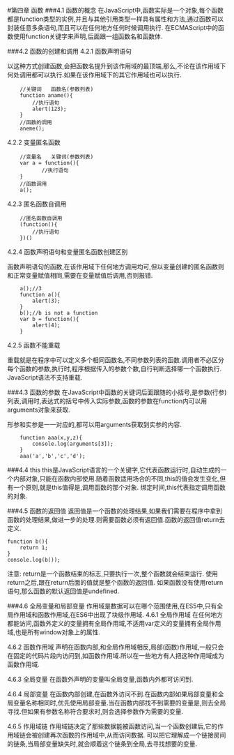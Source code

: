 #第四章 函数
###4.1 函数的概念
在JavaScript中,函数实际是一个对象,每个函数都是function类型的实例,并且与其他引用类型一样具有属性和方法,通过函数可以封装任意多条语句,而且可以在任何地方任何时候调用执行.
在ECMAScript中的函数使用function关键字来声明,后面跟一组函数名和函数体.

###4.2 函数的创建和调用
4.2.1 函数声明语句

以这种方式创建函数,会把函数名提升到该作用域的最顶端,那么,不论在该作用域下何处调用都可以执行.如果在该作用域下的其它作用域也可以执行.

        //关键词   函数名(参数列表)
        function aname(){
            //执行语句
            alert(123);
        }
        //函数的调用
        aneme();

4.2.2 变量匿名函数

        //变量名   关键词(参数列表)
        var a = function(){
               //执行语句
        }
        //函数调用
        a();

4.2.3 匿名函数自调用

        //匿名函数自调用
        (function(){
            //执行语句
        })()

4.2.4 函数声明语句和变量匿名函数创建区别

函数声明语句的函数,在该作用域下任何地方调用均可,但以变量创建的匿名函数则和正常变量赋值相同,需要在变量赋值后调用,否则报错.

        a();//3
        function a(){
            alert(3);
        }
        b();//b is not a function
        var b = function(){
            alert(4);
        }

4.2.5 函数不能重载

重载就是在程序中可以定义多个相同函数名,不同参数列表的函数.调用者不必区分每个函数的参数,执行时,程序根据传入的参数个数,自行判断选择哪一个函数执行.
JavaScript语法不支持重载.

###4.3 函数的参数
在JavaScript中函数的关键词后面跟随的小括号,是参数(行参)列表,调用时,表达式的括号中传入实际参数,函数的参数在function内可以用arguments对象来获取.

形参和实参是一一对应的,都可以用arguments获取到实参的内容.

        function aaa(x,y,z){
            console.log(arguments[3]);
        }
        aaa('a','b','c','d');

###4.4 this
this是JavaScript语言的一个关键字,它代表函数运行时,自动生成的一个内部对象,只能在函数内部使用.随着函数适用场合的不同,this的值会发生变化,但有一个原则,就是this值得是,调用函数的那个对象.
绑定时间,this代表指定调用函数的对象.

###4.5 函数的返回值
返回值是一个函数的处理结果,如果我们需要在程序中拿到函数的处理结果,做进一步的处理.则需要函数必须有返回值.函数的返回值return去定义.

    function b(){
        return 1;
    }
    console.log(b());

注意:
return是一个函数结束的标志,只要执行一次,整个函数就会结束运行.
使用return之后,跟在return后面的值就是整个函数的返回值.
如果函数没有使用return语句,那么函数的默认返回值是undefined.

###4.6 全局变量和局部变量
作用域是数据可以在哪个范围使用,在ES5中,只有全局作用域和函数作用域,在ES6中出现了块级作用域.
4.6.1 全局作用域
在任何地方都能访问,函数外定义的变量拥有全局作用域,不适用var定义的变量拥有全局作用域,也是所有window对象上的属性.

4.6.2 函数作用域
声明在函数内部,和全局作用域相反,局部(函数)作用域,一般只会在固定的代码片段内访问到,如函数作用域.所以在一些地方有人把这种作用域成为函数作用域.

4.6.3 全局变量
在函数外声明的变量叫全局变量,函数内外都可访问到.

4.6.4 局部变量
在函数内部创建,在函数外访问不到.在函数内部如果局部变量和全局变量名称相同时,优先使用局部变量.当在函数内部找不到需要的变量是,则去全局寻找.但如果有参数名称符合要求时,则会选择参数作为需要的变量.

4.6.5 作用域链
作用域链决定了那些数据能被函数访问,当一个函数创建后,它的作用域链会被创建再次函数的作用域中,从而访问数据.
可以把它理解成一个链接房间的链条,当局部变量缺失时,就会顺着这个链条到全局,去寻找想要的变量.
